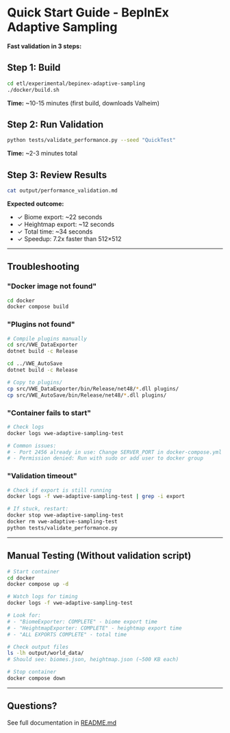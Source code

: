 # Quick Start Guide - BepInEx Adaptive Sampling

**Fast validation in 3 steps:**

## Step 1: Build

```bash
cd etl/experimental/bepinex-adaptive-sampling
./docker/build.sh
```

**Time:** ~10-15 minutes (first build, downloads Valheim)

## Step 2: Run Validation

```bash
python tests/validate_performance.py --seed "QuickTest"
```

**Time:** ~2-3 minutes total

## Step 3: Review Results

```bash
cat output/performance_validation.md
```

**Expected outcome:**
- ✓ Biome export: ~22 seconds
- ✓ Heightmap export: ~12 seconds
- ✓ Total time: ~34 seconds
- ✓ Speedup: 7.2x faster than 512×512

---

## Troubleshooting

### "Docker image not found"

```bash
cd docker
docker compose build
```

### "Plugins not found"

```bash
# Compile plugins manually
cd src/VWE_DataExporter
dotnet build -c Release

cd ../VWE_AutoSave
dotnet build -c Release

# Copy to plugins/
cp src/VWE_DataExporter/bin/Release/net48/*.dll plugins/
cp src/VWE_AutoSave/bin/Release/net48/*.dll plugins/
```

### "Container fails to start"

```bash
# Check logs
docker logs vwe-adaptive-sampling-test

# Common issues:
# - Port 2456 already in use: Change SERVER_PORT in docker-compose.yml
# - Permission denied: Run with sudo or add user to docker group
```

### "Validation timeout"

```bash
# Check if export is still running
docker logs -f vwe-adaptive-sampling-test | grep -i export

# If stuck, restart:
docker stop vwe-adaptive-sampling-test
docker rm vwe-adaptive-sampling-test
python tests/validate_performance.py
```

---

## Manual Testing (Without validation script)

```bash
# Start container
cd docker
docker compose up -d

# Watch logs for timing
docker logs -f vwe-adaptive-sampling-test

# Look for:
# - "BiomeExporter: COMPLETE" - biome export time
# - "HeightmapExporter: COMPLETE" - heightmap export time
# - "ALL EXPORTS COMPLETE" - total time

# Check output files
ls -lh output/world_data/
# Should see: biomes.json, heightmap.json (~500 KB each)

# Stop container
docker compose down
```

---

## Questions?

See full documentation in [README.md](README.md)
